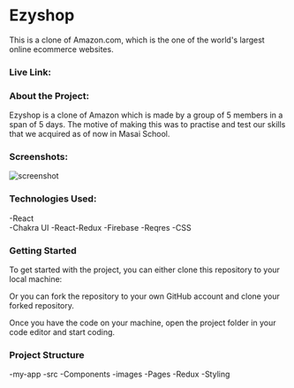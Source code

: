 

<h1>Ezyshop</h1>

This is a clone of Amazon.com, which is the one of the world's largest online ecommerce websites.

<h3>Live Link:</h3>


<h3>About the Project:</h3>
Ezyshop is a clone of Amazon which is made by a group of 5 members in a span of 5 days. The motive of making this was to practise and test our skills that we acquired as of now in Masai School.    
        

           
<h3>Screenshots:</h3>
<img src="https://drive.google.com/file/d/1WylTqYaICHtp9Ze0sELZq_lNuLVZToqO/view?usp=share_link" alt="screenshot">

<h3>Technologies Used:</h3>
-React <br>
-Chakra UI
-React-Redux
-Firebase
-Reqres
-CSS

<h3>Getting Started</h3>
To get started with the project, you can either clone this repository to your local machine:

Or you can fork the repository to your own GitHub account and clone your forked repository.

Once you have the code on your machine, open the project folder in your code editor and start coding.

<h3>Project Structure</h3>
-my-app
    -src
        -Components
        -images
        -Pages
        -Redux
        -Styling

        

